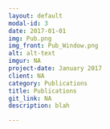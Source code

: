 ```yaml
---
layout: default
modal-id: 3
date: 2017-01-01
img: Pub.png
img_front: Pub_Window.png
alt: alt-text
imgur: NA
project-date: January 2017
client: NA
category: Publications
title: Publications
git_link: NA
description: blah

---
```


